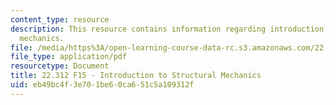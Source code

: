 ```yaml
---
content_type: resource
description: This resource contains information regarding introduction to structural
  mechanics.
file: /media/https%3A/open-learning-course-data-rc.s3.amazonaws.com/22-312-engineering-of-nuclear-reactors-fall-2015/eb49bc4f3e701be60ca651c5a109312f_MIT22_312F15_note_L4.pdf
file_type: application/pdf
resourcetype: Document
title: 22.312 F15 - Introduction to Structural Mechanics
uid: eb49bc4f-3e70-1be6-0ca6-51c5a109312f
---
```

